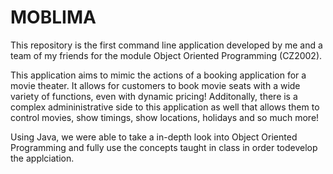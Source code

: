 # MOBLIMA
This repository is the first command line application developed by me and a team of my friends for the module Object Oriented Programming (CZ2002).

This application aims to mimic the actions of a booking application for a movie theater. It allows for customers to book movie seats with a wide variety of functions, even with dynamic pricing! Additonally, there is a complex admininistrative side to this application as well that allows them to control movies, show timings, show locations, holidays and so much more!

Using Java, we were able to take a in-depth look into Object Oriented Programming and fully use the concepts taught in class in order todevelop the applciation.


